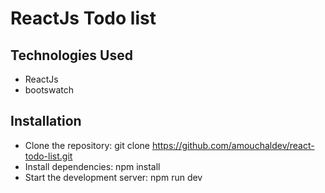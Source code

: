 # ReactJs Todo list
## Technologies Used
- ReactJs
- bootswatch
## Installation
- Clone the repository: git clone https://github.com/amouchaldev/react-todo-list.git
- Install dependencies: npm install
- Start the development server: npm run dev
